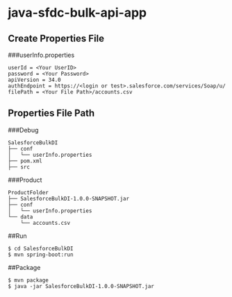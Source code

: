 # java-sfdc-bulk-api-app
## Create Properties File
###userInfo.properties
```
userId = <Your UserID>
password = <Your Password>
apiVersion = 34.0
authEndpoint = https://<login or test>.salesforce.com/services/Soap/u/
filePath = <Your File Path>/accounts.csv
```

## Properties File Path
###Debug
```
SalesforceBulkDI
├── conf
│   └── userInfo.properties
├── pom.xml
├── src
```

###Product
```
ProductFolder
├── SalesforceBulkDI-1.0.0-SNAPSHOT.jar
├── conf
│   └── userInfo.properties
└── data
    └── accounts.csv
```

##Run
```
$ cd SalesforceBulkDI
$ mvn spring-boot:run
```

##Package
```
$ mvn package
$ java -jar SalesforceBulkDI-1.0.0-SNAPSHOT.jar
```
